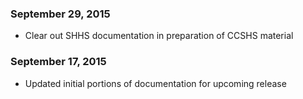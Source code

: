 ### September 29, 2015

- Clear out SHHS documentation in preparation of CCSHS material

### September 17, 2015

- Updated initial portions of documentation for upcoming release

